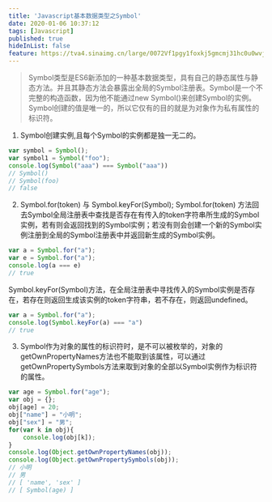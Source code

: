 ```yaml
---
title: 'Javascript基本数据类型之Symbol'
date: 2020-01-06 10:37:12
tags: [Javascript]
published: true
hideInList: false
feature: https://tva4.sinaimg.cn/large/0072Vf1pgy1foxkj5gmcmj31hc0u0wvj.jpg
---
```

> Symbol类型是ES6新添加的一种基本数据类型，具有自己的静态属性与静态方法。并且其静态方法会暴露出全局的Symbol注册表。Symbol是一个不完整的构造函数，因为他不能通过new Symbol()来创建Symbol的实例。Symbol创建的值是唯一的，所以它仅有的目的就是为对象作为私有属性的标识符。

1. Symbol创建实例,且每个Symbol的实例都是独一无二的。
   
```javascript
var symbol = Symbol();
var symbol1 = Symbol("foo");
console.log(Symbol("aaa") === Symbol("aaa"))
// Symbol()
// Symbol(foo)
// false

```

2. Symbol.for(token) 与 Symbol.keyFor(Symbol);
   Symbol.for(token) 方法回去Symbol全局注册表中查找是否存在有传入的token字符串所生成的Symbol实例，若有则会返回找到的Symbol实例；若没有则会创建一个新的Symbol实例注册到全局的Symbol注册表中并返回新生成的Symbol实例。
```javascript
var a = Symbol.for("a");
var e = Symbol.for("a");
console.log(a === e)
// true
```
   Symbol.keyFor(Symbol)方法，在全局注册表中寻找传入的Symbol实例是否存在，若存在则返回生成该实例的token字符串，若不存在，则返回undefined。
```javascript
var a = Symbol.for("a");
console.log(Symbol.keyFor(a) === "a")
// true
```
3. Symbol作为对象的属性的标识符时，是不可以被枚举的，对象的getOwnPropertyNames方法也不能取到该属性，可以通过getOwnPropertySymbols方法来取到对象的全部以Symbol实例作为标识符的属性。
```javascript
var age = Symbol.for("age");
var obj = {};
obj[age] = 20;
obj["name"] = "小明";
obj["sex"] = "男";
for(var k in obj){
    console.log(obj[k]);
}
console.log(Object.getOwnPropertyNames(obj));
console.log(Object.getOwnPropertySymbols(obj));
// 小明
// 男
// [ 'name', 'sex' ]
// [ Symbol(age) ]
   ```




































